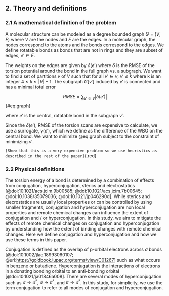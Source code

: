 ## 2. Theory and definitions

### 2.1 A mathematical definition of the problem

A molecular structure can be modeled as a degree bounded graph $G = (V, E)$ where $V$ are the nodes and $E$ are the edges.
In a molecular graph, the nodes correspond to the atoms and the bonds correspond to the edges.
We define rotatable bonds as bonds that are not in rings and they are subset of edges, $e' \in E$.

The weights on the edges are given by $\delta(e')$ where $\delta$ is the RMSE of the torsion potential around the bond in
the full graph vs. a subgraph. We want to find a set of partitions $v$ of $V$ such that for all $v' \in v$, $v' \leq k$ where
k is an integer $4 \leq k \leq |V|-1$. The subgraph $G[v']$ induced by $v'$ is connected and has a minimal total error

$$ RMSE =  \sum_{v' \in v} |\delta(e')|$${#eq:graph}

where $e'$ is the central, rotatable bond in the subgraph $v'$.

Since the $\delta(e')$, RMSE of the torsion scans are expensive to calculate, we use a surrogate, $\gamma(e')$, which we
define as the difference of the WBO on the central bond. We want to minimize @eq:graph subject to the constraint of minimizing
$v'$.

`[Show that this is a very expensive problem so we use heuristics as described in the rest of the paper]`{.red}

### 2.2 Physical definitions

The torsion energy of a bond is determined by a combination of effects from conjugation, hyperconjugation, sterics and electrostatics
[@doi:10.1021/acs.jcim.9b00585; @doi:10.1021/acs.jcim.7b00645; @doi:10.1038/35079036; @doi:10.1021/jp046290d].
While sterics and elecrostatics are usually local properties or can be controlled by using smaller fragments, conjugation and
hyperconjugation are non local properties and remote chemical changes can influence the extent of conjugation and / or hyperconjugation.
In this study, we aim to mitigate the effects of remote chemical changes on conjugation and hyperconjugation by understanding how
the extent of binding changes with remote chemical changes. Here we define conjugation and hyperconjugation and how we use these
terms in this paper.

Conjugation is defined as the overlap of p-orbital electrons across $\sigma$ bonds [@doi:10.1002/jlac.18993060107; @url:https://goldbook.iupac.org/terms/view/C01267] such as what occurs in
benzene or butadiene. Hyperconjugation is the interactions of electrons in a donating bonding orbital to an anti-bonding orbital [@doi:10.1021/ja01846a008].
There are several modes of hyperconjugation such as $\sigma \to \sigma^*$, $\sigma \to \pi^*$, and $\pi \to \sigma^*$. In this study, for simplicity,
we use the term conjugation to refer to all modes of conjugation and hyperconjugation.

